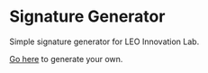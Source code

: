 # Signature Generator
Simple signature generator for LEO Innovation Lab.

[Go here](https://leoilab.github.io/signature-generator/) to generate your own.
